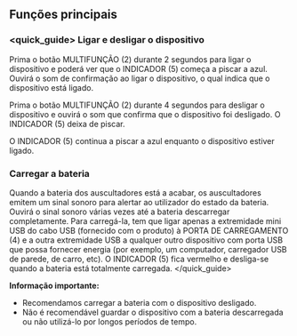 ## Funções principais

### <quick_guide> Ligar e desligar o dispositivo

Prima o botão MULTIFUNÇÃO (2) durante 2 segundos para ligar o dispositivo e poderá ver que o INDICADOR (5) começa a piscar a azul. Ouvirá o som de confirmação ao ligar o dispositivo, o qual indica que o dispositivo está ligado. 

Prima o botão MULTIFUNÇÃO (2) durante 4 segundos para desligar o dispositivo e ouvirá o som que confirma que o dispositivo foi desligado. O INDICADOR (5) deixa de piscar.

O INDICADOR (5) continua a piscar a azul enquanto o dispositivo estiver ligado.

### Carregar a bateria

Quando a bateria dos auscultadores está a acabar, os auscultadores emitem um sinal sonoro para alertar ao utilizador do estado da bateria. Ouvirá o sinal sonoro várias vezes até a bateria descarregar completamente. Para carregá-la, tem que ligar apenas a extremidade mini USB do cabo USB (fornecido com o produto) à PORTA DE CARREGAMENTO (4) e a outra extremidade USB a qualquer outro dispositivo com porta USB que possa fornecer energia (por exemplo, um computador, carregador USB de parede, de carro, etc). O INDICADOR (5) fica vermelho e desliga-se quando a bateria está totalmente carregada.
</unique> </quick_guide>

**Informação importante:**

- Recomendamos carregar a bateria com o dispositivo desligado. 
- Não é recomendável guardar o dispositivo com a bateria descarregada ou não utilizá-lo por longos períodos de tempo.
